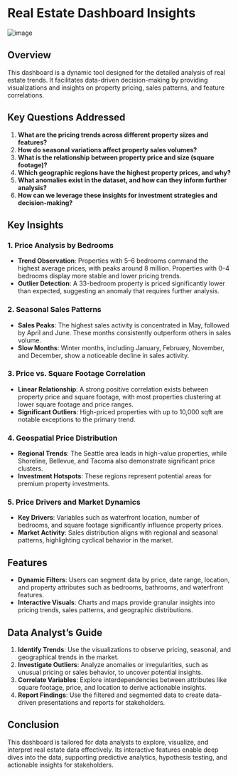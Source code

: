 # Real Estate Dashboard Insights
![image](https://github.com/user-attachments/assets/a3175886-c75e-45ca-ad4f-06e337b9fd9d)
## Overview
This dashboard is a dynamic tool designed for the detailed analysis of real estate trends. It facilitates data-driven decision-making by providing visualizations and insights on property pricing, sales patterns, and feature correlations.

## Key Questions Addressed
1. **What are the pricing trends across different property sizes and features?**
2. **How do seasonal variations affect property sales volumes?**
3. **What is the relationship between property price and size (square footage)?**
4. **Which geographic regions have the highest property prices, and why?**
5. **What anomalies exist in the dataset, and how can they inform further analysis?**
6. **How can we leverage these insights for investment strategies and decision-making?**

## Key Insights

### 1. Price Analysis by Bedrooms
- **Trend Observation**: Properties with 5–6 bedrooms command the highest average prices, with peaks around 8 million. Properties with 0–4 bedrooms display more stable and lower pricing trends.
- **Outlier Detection**: A 33-bedroom property is priced significantly lower than expected, suggesting an anomaly that requires further analysis.

### 2. Seasonal Sales Patterns
- **Sales Peaks**: The highest sales activity is concentrated in May, followed by April and June. These months consistently outperform others in sales volume.
- **Slow Months**: Winter months, including January, February, November, and December, show a noticeable decline in sales activity.

### 3. Price vs. Square Footage Correlation
- **Linear Relationship**: A strong positive correlation exists between property price and square footage, with most properties clustering at lower square footage and price ranges.
- **Significant Outliers**: High-priced properties with up to 10,000 sqft are notable exceptions to the primary trend.

### 4. Geospatial Price Distribution
- **Regional Trends**: The Seattle area leads in high-value properties, while Shoreline, Bellevue, and Tacoma also demonstrate significant price clusters.
- **Investment Hotspots**: These regions represent potential areas for premium property investments.

### 5. Price Drivers and Market Dynamics
- **Key Drivers**: Variables such as waterfront location, number of bedrooms, and square footage significantly influence property prices.
- **Market Activity**: Sales distribution aligns with regional and seasonal patterns, highlighting cyclical behavior in the market.

## Features
- **Dynamic Filters**: Users can segment data by price, date range, location, and property attributes such as bedrooms, bathrooms, and waterfront features.
- **Interactive Visuals**: Charts and maps provide granular insights into pricing trends, sales patterns, and geographic distributions.

## Data Analyst’s Guide
1. **Identify Trends**: Use the visualizations to observe pricing, seasonal, and geographical trends in the market.
2. **Investigate Outliers**: Analyze anomalies or irregularities, such as unusual pricing or sales behavior, to uncover potential insights.
3. **Correlate Variables**: Explore interdependencies between attributes like square footage, price, and location to derive actionable insights.
4. **Report Findings**: Use the filtered and segmented data to create data-driven presentations and reports for stakeholders.

## Conclusion
This dashboard is tailored for data analysts to explore, visualize, and interpret real estate data effectively. Its interactive features enable deep dives into the data, supporting predictive analytics, hypothesis testing, and actionable insights for stakeholders.
